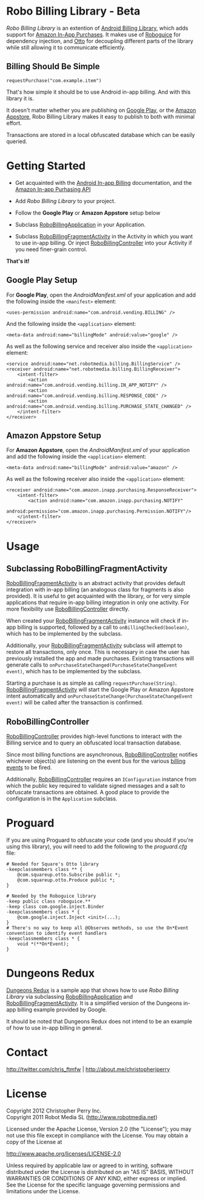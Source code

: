 Robo Billing Library - Beta
============================

*Robo Billing Library* is an extention of [Android Billing Library][2], which adds support for [Amazon In-App Purchases][3]. It makes use of [Roboguice][7] for dependency injection, and [Otto][8] for decoupling different parts of the library while still allowing it to communicate efficiently.

Billing Should Be Simple
------------------------

  `requestPurchase("com.example.item")`

That's how simple it should be to use Android in-app billing. And with this library it is. 

It doesn't matter whether you are publishing on [Google Play][1], or the [Amazon Appstore][2], Robo Billing Library makes it easy to publish to both with minimal effort.



Transactions are stored in a local obfuscated database which can be easily queried.

Getting Started
===============

* Get acquainted with the [Android In-app Billing][4] documentation, and the [Amazon In-app Purhasing API][3]

* Add *Robo Billing Library* to your project.

* Follow the **Google Play** or **Amazon Appstore** setup below

* Subclass [RoboBillingApplication][5] in your Application. 

* Subclass [RoboBillingFragmentActivity][6] in the Activity in which you want to use in-app billing. Or inject [RoboBillingController][9] into your Activity if you need finer-grain control.

**That's it!**


Google Play Setup
-----------------

For **Google Play**, open the *AndroidManifest.xml* of your application and add the following inside the `<manifest>` element:

`<uses-permission android:name="com.android.vending.BILLING" />`

And the following inside the `<application>` element:

`<meta-data android:name="billingMode" android:value="google" />`

As well as the following service and receiver also inside the `<application>` element:

    <service android:name="net.robotmedia.billing.BillingService" />
    <receiver android:name="net.robotmedia.billing.BillingReceiver">
        <intent-filter>
            <action android:name="com.android.vending.billing.IN_APP_NOTIFY" />
            <action android:name="com.android.vending.billing.RESPONSE_CODE" />
            <action android:name="com.android.vending.billing.PURCHASE_STATE_CHANGED" />
        </intent-filter>
    </receiver>

Amazon Appstore Setup
---------------------
For **Amazon Appstore**, open the *AndroidManifest.xml* of your application and add the following inside the `<application>` element:

`<meta-data android:name="billingMode" android:value="amazon" />`

As well as the following receiver also inside the `<application>` element:
   
    <receiver android:name="com.amazon.inapp.purchasing.ResponseReceiver">
        <intent-filter>
            <action android:name="com.amazon.inapp.purchasing.NOTIFY"
                android:permission="com.amazon.inapp.purchasing.Permission.NOTIFY"/>
        </intent-filter>
    </receiver>
    


Usage
=====

Subclassing RoboBillingFragmentActivity
---------------------------------------

[RoboBillingFragmentActivity][6] is an abstract activity that provides default integration with in-app billing (an analogous class for fragments is also provided). It is useful to get acquainted with the library, or for very simple applications that require in-app billing integration in only one activity. For more flexibility use [RoboBillingController][9] directly.

When created your [RoboBillingFragmentActivity][6] instance will check if in-app billing is supported, followed by a call to `onBillingChecked(boolean)`, which has to be implemented by the subclass.

Additionally, your [RoboBillingFragmentActivity][6] subclass will attempt to restore all transactions, only once. This is necessary in case the user has previously installed the app and made purchases. Existing transactions will generate calls to `onPurchaseStateChanged(PurchaseStateChangeEvent event)`, which has to be implemented by the subclass.

Starting a purchase is as simple as calling `requestPurchase(String)`. [RoboBillingFragmentActivity][6] will start the Google Play or Amazon Appstore intent automatically and `onPurchaseStateChange(PurchaseStateChangeEvent event)` will be called after the transaction is confirmed.

RoboBillingController
---------------------

[RoboBillingController][9] provides high-level functions to interact with the Billing service and to query an obfuscated local transaction database.

Since most billing functions are asynchronous, [RoboBillingController][9] notifies whichever object(s) are listening on the event bus for the various [billing events][10] to be fired. 

Additionally, [RoboBillingController][9] requires an `IConfiguration` instance from which the public key required to validate signed messages and a salt to obfuscate transactions are obtained. A good place to provide the configuration is in the `Application` subclass.

Proguard
========

If you are using Proguard to obfuscate your code (and you should if you're using this library), you will need to add the following to the *proguard.cfg* file:

    # Needed for Square's Otto library
    -keepclassmembers class ** {
        @com.squareup.otto.Subscribe public *;
        @com.squareup.otto.Produce public *;
    }
    
    # Needed by the Roboguice library
    -keep public class roboguice.**
    -keep class com.google.inject.Binder
    -keepclassmembers class * {
        @com.google.inject.Inject <init>(...);
    }
    # There's no way to keep all @Observes methods, so use the On*Event convention to identify event handlers
    -keepclassmembers class * {
        void *(**On*Event);
    }


Dungeons Redux
==============

[Dungeons Redux][11] is a sample app that shows how to use *Robo Billing Library* via subclassing [RoboBillingApplication][5] and [RoboBillingFragmentActivity][6]. It is a simplified version of the Dungeons in-app billing example provided by Google.

It should be noted that Dungeons Redux does not intend to be an example of how to use in-app billing in general.

Contact
=======

http://twitter.com/chris_ftmfw | http://about.me/christopherjperry

License
=======

Copyright 2012 Christopher Perry Inc.<br/>
Copyright 2011 Robot Media SL (http://www.robotmedia.net)

Licensed under the Apache License, Version 2.0 (the "License");
you may not use this file except in compliance with the License.
You may obtain a copy of the License at

http://www.apache.org/licenses/LICENSE-2.0

Unless required by applicable law or agreed to in writing, software
distributed under the License is distributed on an "AS IS" BASIS,
WITHOUT WARRANTIES OR CONDITIONS OF ANY KIND, either express or implied.
See the License for the specific language governing permissions and
limitations under the License.

[1]: https://play.google.com/store
[2]: http://www.amazon.com/mobile-apps/b?ie=UTF8&node=2350149011
[3]: https://developer.amazon.com/sdk/in-app-purchasing.html
[4]: http://developer.android.com/guide/google/play/billing/index.html
[5]: https://github.com/christopherperry/RoboBillingLibrary/blob/master/RoboBillingLibrary/src/com/cperryinc/robobilling/RoboBillingApplication.java
[6]: https://github.com/christopherperry/RoboBillingLibrary/blob/master/RoboBillingLibrary/src/com/cperryinc/robobilling/helper/RoboBillingFragmentActivity.java
[7]: http://code.google.com/p/roboguice/
[8]: https://github.com/square/otto
[9]: https://github.com/christopherperry/RoboBillingLibrary/blob/master/RoboBillingLibrary/src/com/cperryinc/robobilling/RoboBillingController.java
[10]: https://github.com/christopherperry/RoboBillingLibrary/tree/master/RoboBillingLibrary/src/com/cperryinc/robobilling/event
[11]: https://github.com/christopherperry/RoboBillingLibrary/tree/master/DungeonsRedux
